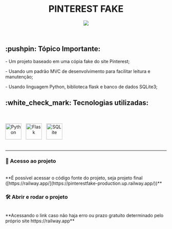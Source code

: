 <h1 align="center"> PINTEREST FAKE </h1>

<p align="center"><img src="http://img.shields.io/static/v1?label=STATUS&message=PRONTO%20PARA%20O%20DEPLOY&color=GREEN&style=for-the-badge"/></p>

<br />
<h2>:pushpin: Tópico Importante:</h2>
<div>
    <p>
       - Um projeto baseado em uma cópia fake do site Pinterest;
    </p>
    <p>
       - Usando um padrão MVC de desenvolvimento para facilitar leitura e manutenção;
    </p>
    <p>
       - Usando linguagem Python, biblioteca flask e banco de dados SQLite3;
    </p>
</div>

<h2>:white_check_mark: Tecnologias utilizadas:</h2>
<br />
<br />
<div align="center" style="display: inline-flex; justify-content: center; display: contents;">
    <img  
    alt="Python" 
    title="Python"
    width="50px" 
    style="padding-right: 10px;" 
    src="https://cdn.jsdelivr.net/gh/devicons/devicon@latest/icons/python/python-original.svg"
    />
    <img  
    alt="Flask" 
    title="Flask"
    width="50px" 
    style="padding-right: 10px;" 
    src="https://img.icons8.com/?size=100&id=hCWb1IvpcBZ0&format=png&color=000000" 
    />
    <img  
    alt="SQLite" 
    title="SQLite"
    width="50px" 
    style="padding-right: 10px;" 
    src="https://cdn.jsdelivr.net/gh/devicons/devicon@latest/icons/sqlite/sqlite-original.svg"
    />
</div>
<br />
<br />
<hr />

<h3>📁 Acesso ao projeto</h3>
<br />
**É possível acessar o código fonte do projeto, seja projeto final ([https://railway.app/](https://pinterestfake-production.up.railway.app/))**
<br />
<h3>🛠️ Abrir e rodar o projeto </h3>
<br />
**Acessando o link caso não haja erro ou prazo gratuito determinado pelo próprio site https://railway.app**
